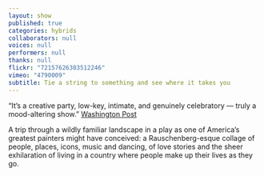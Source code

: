 ```yaml
---
layout: show
published: true
categories: hybrids
collaborators: null
voices: null
performers: null
thanks: null
flickr: "72157626303512246"
vimeo: "4790009"
subtitle: Tie a string to something and see where it takes you
---
```


“It’s a creative party, low-key, intimate, and genuinely celebratory — truly a mood-altering show.” [Washington Post](http://www.washingtonpost.com/wp-dyn/content/article/2007/07/22/AR2007072201080.html?sub=new) 

A trip through a wildly familiar landscape in a play as one of America’s greatest painters might have conceived: a Rauschenberg-esque collage of people, places, icons, music and dancing, of love stories and the sheer exhilaration of living in a country where people make up their lives as they go.